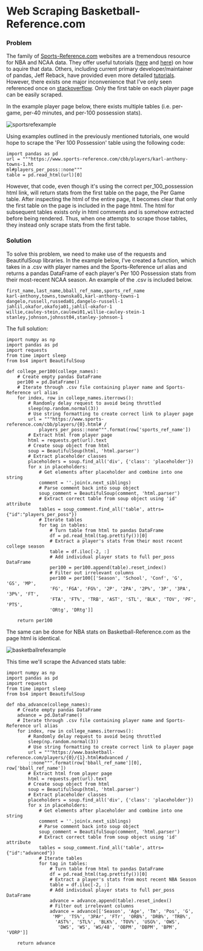 # Web Scraping Basketball-Reference.com

### Problem
The family of [Sports-Reference.com](https://www.sports-reference.com/) websites are a tremendous resource for NBA and NCAA data. They offer useful tutorials ([here](https://www.youtube.com/watch?v=MWapXbaWs_U) and [here](https://www.youtube.com/watch?v=JkDLV0roT14&t=62s)) on how to aquire that data. Others, including current primary developer/maintainer of pandas, Jeff Reback, have provided even more detailed [tutorials](https://youtu.be/2RW9zSQF1Sk). However, there exists one major inconvenience that I've only seen referenced once on [stackoverflow](https://stackoverflow.com/questions/41335992/python-crawl-table-elements). Only the first table on each player page can be easily scraped.

In the example player page below, there exists multiple tables (i.e. per-game, per-40 minutes, and per-100 possession stats).

![sportsrefexample](images/Sports_Reference.png)

Using examples outlined in the previously mentioned tutorials, one would hope to scrape the 'Per 100 Possession' table using the following code:
~~~
import pandas as pd
url = """https://www.sports-reference.com/cbb/players/karl-anthony-towns-1.ht
ml#players_per_poss::none"""
table = pd.read_html(url)[0]
~~~
However, that code, even though it's using the correct per_100_possession html link, will return stats from the first table on the page, the Per Game table. After inspecting the html of the entire page, it becomes clear that only the first table on the page is included in the page html. The html for subsequent tables exists only in html comments and is somehow extracted before being rendered. Thus, when one attempts to scrape those tables, they instead only scrape stats from the first table.

### Solution
To solve this problem, we need to make use of the requests and BeautifulSoup libraries. In the example below, I've created a function, which takes in a .csv with player names and the Sports-Reference url alias and returns a pandas DataFrame of each player's Per 100 Possession stats from their most-recent NCAA season. An example of the .csv is included below.

~~~
first_name,last_name,bball_ref_name,sports_ref_name
karl-anthony,towns,townska01,karl-anthony-towns-1
dangelo,russell,russeda01,dangelo-russell-1
jahlil,okafor,okafoja01,jahlil-okafor-1
willie,cauley-stein,caulewi01,willie-cauley-stein-1
stanley,johnson,johnsst04,stanley-johnson-1
~~~

The full solution:
~~~
import numpy as np
import pandas as pd
import requests
from time import sleep
from bs4 import BeautifulSoup

def college_per100(college_names):
    # Create empty pandas DataFrame
    per100 = pd.DataFrame()
    # Iterate through .csv file containing player name and Sports-Reference url alias
    for index, row in college_names.iterrows():
        # Randomly delay request to avoid being throttled
        sleep(np.random.normal(3))
        # Use string formatting to create correct link to player page
        url = """https://www.sports-reference.com/cbb/players/{0}.html# /
            players_per_poss::none""".format(row['sports_ref_name'])
        # Extract html from player page
        html = requests.get(url).text
        # Create soup object from html
        soup = BeautifulSoup(html, 'html.parser')
        # Extract placeholder classes
        placeholders = soup.find_all('div', {'class': 'placeholder'})
        for x in placeholders:
            # Get elements after placeholder and combine into one string
            comment = ''.join(x.next_siblings)
            # Parse comment back into soup object
            soup_comment = BeautifulSoup(comment, 'html.parser')
            # Extract correct table from soup object using 'id' attribute
            tables = soup_comment.find_all('table', attrs={"id":"players_per_poss"})
            # Iterate tables
            for tag in tables:
                # Turn table from html to pandas DataFrame
                df = pd.read_html(tag.prettify())[0]
                # Extract a player's stats from their most recent college season
                table = df.iloc[-2, :]
                # Add individual player stats to full per_poss DataFrame
                per100 = per100.append(table).reset_index()
                # Filter out irrelevant columns
                per100 = per100[['Season', 'School', 'Conf', 'G', 'GS', 'MP',
                'FG', 'FGA', 'FG%', '2P', '2PA', '2P%', '3P', '3PA', '3P%', 'FT',
                'FTA', 'FT%', 'TRB', 'AST', 'STL', 'BLK', 'TOV', 'PF', 'PTS',
                'ORtg', 'DRtg']]

    return per100    
~~~

The same can be done for NBA stats on Basketball-Reference.com as the page html is identical.

![basketballrefexample](images/Basketball_Reference.png)

This time we'll scrape the Advanced stats table:

~~~
import numpy as np
import pandas as pd
import requests
from time import sleep
from bs4 import BeautifulSoup

def nba_advance(college_names):
    # Create empty pandas DataFrame
    advance = pd.DataFrame()
    # Iterate through .csv file containing player name and Sports-Reference url alias
    for index, row in college_names.iterrows():
        # Randomly delay request to avoid being throttled
        sleep(np.random.normal(3))
        # Use string formatting to create correct link to player page
        url = """https://www.basketball-reference.com/players/{0}/{1}.html#advanced /
        ::none""".format(row['bball_ref_name'][0], row['bball_ref_name'])
        # Extract html from player page
        html = requests.get(url).text
        # Create soup object from html
        soup = BeautifulSoup(html, 'html.parser')
        # Extract placeholder classes
        placeholders = soup.find_all('div', {'class': 'placeholder'})
        for x in placeholders:
            # Get elements after placeholder and combine into one string
            comment = ''.join(x.next_siblings)
            # Parse comment back into soup object
            soup_comment = BeautifulSoup(comment, 'html.parser')
            # Extract correct table from soup object using 'id' attribute
            tables = soup_comment.find_all('table', attrs={"id":"advanced"})
            # Iterate tables
            for tag in tables:
                # Turn table from html to pandas DataFrame
                df = pd.read_html(tag.prettify())[0]
                # Extract a player's stats from most recent NBA Season
                table = df.iloc[-2, :]
                # Add individual player stats to full per_poss DataFrame
                advance = advance.append(table).reset_index()
                # Filter out irrelevant columns
                advance = advance[['Season', 'Age', 'Tm', 'Pos', 'G',
                 'MP', 'TS%', '3PAr', 'FTr', 'ORB%', 'DRB%', 'TRB%',
                  'AST%', 'STL%', 'BLK%', 'TOV%', 'USG%', 'OWS',
                   'DWS', 'WS', 'WS/48', 'OBPM', 'DBPM', 'BPM', 'VORP']]

    return advance  
~~~
